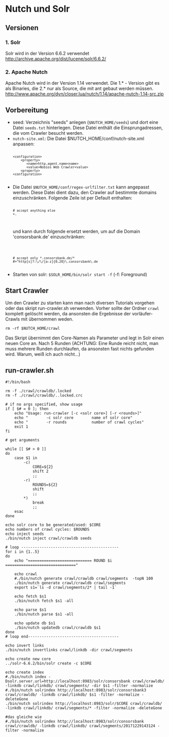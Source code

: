 Nutch und Solr
==============

Versionen
----------
### 1. Solr ###
Solr wird in der Version 6.6.2 verwendet
http://archive.apache.org/dist/lucene/solr/6.6.2/

### 2. Apache Nutch ###
Apache Nutch wird in der Version 1.14 verwendet. Die 1.* - Version gibt es als Binaries, die 2.* nur als Source, die mit ant gebaut werden müssen.
http://www.apache.org/dyn/closer.lua/nutch/1.14/apache-nutch-1.14-src.zip


Vorbereitung
--------------
<ul>
<li> seed: Verzeichnis "seeds" anlegen (<code>$NUTCH_HOME/seeds</code>) und dort eine Datei <code>seeds.txt</code> hinterlegen. Diese Datei enthält die Einsprungadressen, die vom Crawler besucht werden. </li>

<li> <code>nutch-site.xml</code>: Die Datei $NUTCH_HOME/conf/nutch-site.xml anpassen: 
<code>

    <configuration>    
        <property>
           <name>http.agent.name<name>
           <value>Nobios Web Crawler<value>
        <property>
    <configuration>

</code>

</li>

<li>
Die Datei <code>$NUTCH_HOME/conf/regex-urlfilter.txt</code> kann angepasst werden. Diese Datei dient dazu, den Crawler auf bestimmte domains einzuschränken. Folgende Zeile ist per Default enthalten:

<code>

    # accept anything else
    +.

</code>

und kann durch folgende ersetzt werden, um auf die Domain 'consorsbank.de' einzuschränken:

<code>

    # accept only *.consorsbank.de/*
    #+^http[s]?:\/\/[a-z]{0,20}\.consorsbank\.de

</code>
</li>

<li>
Starten von solr:
<code>$SOLR_HOME/bin/solr start -f</code>
(-f: Foreground)
</li>

</ul>

Start Crawler
--------------
Um den Crawler zu starten kann man nach diversen Tutorials vorgehen oder das skript 
    run-crawler.sh
verwenden. Vorher sollte der Ordner <code>crawl</code> komplett gelöscht werden, da ansonsten die Ergebnisse der vorläufer-Crawls mit übernommen weden.
    
    rm -rf $NUTCH_HOME/crawl

Das Skript übernimmt den Core-Namen als Parameter und legt in Solr einen neuen Core an. Nach 5 Runden (ACHTUNG: Eine Runde reicht nicht, man muss mehrere Runden durchlaufen, da ansonsten fast nichts gefunden wird. Warum, weiß ich auch nicht...) 

run-crawler.sh
--------------

```{r, engine='bash'}
#!/bin/bash

rm -f ./crawl/crawldb/.locked 
rm -f ./crawl/crawldb/..locked.crc 

# if no args specified, show usage
if [ $# = 0 ]; then
    echo "Usage: run-crawler [-c <solr core>] [-r <rounds>]"
    echo "        -c solr core        name of solr core"
    echo "        -r rounds           number of crawl cycles"
    exit 1
fi

# get arguments

while [[ $# > 0 ]]
do
    case $1 in
        -c)
            CORE=${2}
            shift 2
            ;;
        -r)
            ROUNDS=${2}
            shift
            ;;
        *)
            break
            ;;
    esac
done

echo solr core to be generated/used: $CORE
echo numbers of crawl cycles: $ROUNDS
echo inject seeds
./bin/nutch inject crawl/crawldb seeds

# loop -------------------------------------------
for i in {1..5}
do
    echo "============================ ROUND $i ==============================="

    echo crawl 
    #./bin/nutch generate crawl/crawldb crawl/segments  -topN 100
    ./bin/nutch generate crawl/crawldb crawl/segments
    export s1=`ls -d crawl/segments/2* | tail -1`

    echo fetch $s1
    ./bin/nutch fetch $s1 -all

    echo parse $s1
    ./bin/nutch parse $s1 -all

    echo update db $s1
    ./bin/nutch updatedb crawl/crawldb $s1
done
# loop end----------------------------------------

echo invert links
./bin/nutch invertlinks crawl/linkdb -dir crawl/segments

echo create new core
../solr-6.6.2/bin/solr create -c $CORE

echo create index 
#./bin/nutch index -Dsolr.server.url=http://localhost:8983/solr/consorsbank crawl/crawldb/ -linkdb crawl/linkdb/ crawl/segments/ -dir $s1 -filter -normalize
#./bin/nutch solrindex http://localhost:8983/solr/consorsbank3 crawl/crawldb/ -linkdb crawl/linkdb/ $s1 -filter -normalize -deleteGone
./bin/nutch solrindex http://localhost:8983/solr/$CORE crawl/crawldb/ -linkdb crawl/linkdb/ crawl/segments/* -filter -normalize -deleteGone

#das gleiche wie 
#./bin/nutch solrindex http://localhost:8983/solr/consorsbank crawl/crawldb/ -linkdb crawl/linkdb/ crawl/segments/20171229143124 -filter -normalize

```
